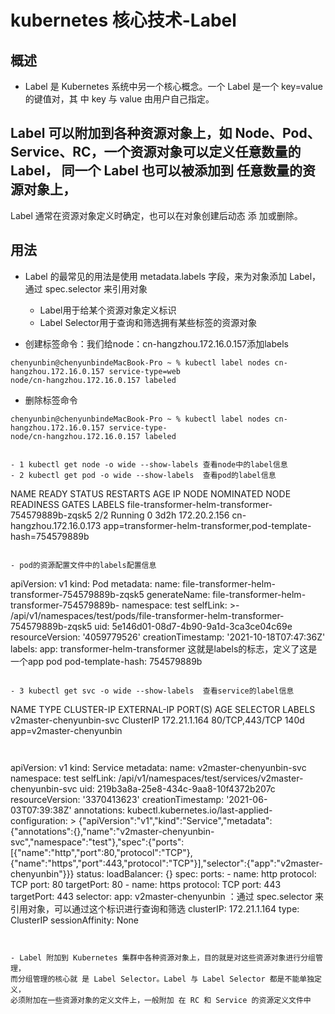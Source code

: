 # kubernetes 核心技术-Label

## 概述
- Label 是 Kubernetes 系统中另一个核心概念。一个 Label 是一个 key=value 的键值对，其 中 key 与 value 由用户自己指定。
## **Label 可以附加到各种资源对象上，如 Node、Pod、 Service、RC，一个资源对象可以定义任意数量的 Label**， 同一个 Label 也可以被添加到 任意数量的资源对象上，
Label 通常在资源对象定义时确定，也可以在对象创建后动态 添 加或删除。

## 用法
- Label 的最常见的用法是使用 metadata.labels 字段，来为对象添加 Label，通过 spec.selector 来引用对象
    - Label用于给某个资源对象定义标识
    - Label Selector用于查询和筛选拥有某些标签的资源对象

- 创建标签命令：我们给node：cn-hangzhou.172.16.0.157添加labels
```
chenyunbin@chenyunbindeMacBook-Pro ~ % kubectl label nodes cn-hangzhou.172.16.0.157 service-type=web
node/cn-hangzhou.172.16.0.157 labeled
```
- 删除标签命令
``` 
chenyunbin@chenyunbindeMacBook-Pro ~ % kubectl label nodes cn-hangzhou.172.16.0.157 service-type-
node/cn-hangzhou.172.16.0.157 labeled


- 1 kubectl get node -o wide --show-labels 查看node中的label信息
- 2 kubectl get pod -o wide --show-labels  查看pod的label信息

```
NAME                                                 READY   STATUS      RESTARTS   AGE     IP             NODE                       NOMINATED NODE   READINESS GATES   LABELS
file-transformer-helm-transformer-754579889b-zqsk5   2/2     Running     0          3d2h    172.20.2.156   cn-hangzhou.172.16.0.173   <none>           <none>            app=transformer-helm-transformer,pod-template-hash=754579889b

```

- pod的资源配置文件中的labels配置信息

```

apiVersion: v1
kind: Pod
metadata:
  name: file-transformer-helm-transformer-754579889b-zqsk5
  generateName: file-transformer-helm-transformer-754579889b-
  namespace: test
  selfLink: >-
    /api/v1/namespaces/test/pods/file-transformer-helm-transformer-754579889b-zqsk5
  uid: 5e146d01-08d7-4b90-9a1d-3ca3ce04c69e
  resourceVersion: '4059779526'
  creationTimestamp: '2021-10-18T07:47:36Z'
  labels:
    app: transformer-helm-transformer   这就是labels的标志，定义了这是一个app pod
    pod-template-hash: 754579889b

```

- 3 kubectl get svc -o wide --show-labels  查看service的label信息

```
NAME                         TYPE           CLUSTER-IP      EXTERNAL-IP    PORT(S)                            AGE    SELECTOR                     LABELS
v2master-chenyunbin-svc      ClusterIP      172.21.1.164    <none>         80/TCP,443/TCP                     140d   app=v2master-chenyunbin      <none>
```


```
apiVersion: v1
kind: Service
metadata:
  name: v2master-chenyunbin-svc
  namespace: test
  selfLink: /api/v1/namespaces/test/services/v2master-chenyunbin-svc
  uid: 219b3a8a-25e8-434c-9aa8-10f4372b207c
  resourceVersion: '3370413623'
  creationTimestamp: '2021-06-03T07:39:38Z'
  annotations:
    kubectl.kubernetes.io/last-applied-configuration: >
      {"apiVersion":"v1","kind":"Service","metadata":{"annotations":{},"name":"v2master-chenyunbin-svc","namespace":"test"},"spec":{"ports":[{"name":"http","port":80,"protocol":"TCP"},{"name":"https","port":443,"protocol":"TCP"}],"selector":{"app":"v2master-chenyunbin"}}}
status:
  loadBalancer: {}
spec:
  ports:
    - name: http
      protocol: TCP
      port: 80
      targetPort: 80
    - name: https
      protocol: TCP
      port: 443
      targetPort: 443
  selector:
    app: v2master-chenyunbin   ：通过 spec.selector 来引用对象，可以通过这个标识进行查询和筛选
  clusterIP: 172.21.1.164
  type: ClusterIP
  sessionAffinity: None
```


- Label 附加到 Kubernetes 集群中各种资源对象上，目的就是对这些资源对象进行分组管理， 
而分组管理的核心就 是 Label Selector。Label 与 Label Selector 都是不能单独定义， 
必须附加在一些资源对象的定义文件上，一般附加 在 RC 和 Service 的资源定义文件中